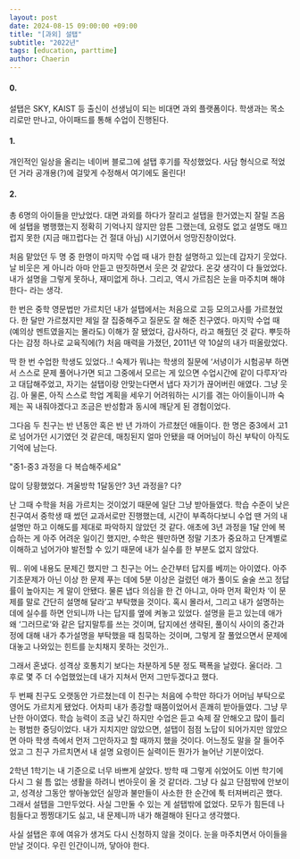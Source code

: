 ```yaml
---
layout: post
date: 2024-08-15 09:00:00 +09:00
title: "[과외] 설탭"
subtitle: "2022년"
tags: [education, parttime]
author: Chaerin
---
```


#### 0.
설탭은 SKY, KAIST 등 출신이 선생님이 되는 비대면 과외 플랫폼이다. 학생과는 목소리로만 만나고, 아이패드를 통해 수업이 진행된다.

#### 1.
개인적인 일상을 올리는 네이버 블로그에 설탭 후기를 작성했었다. 사담 형식으로 적었던 거라 공개용(?)에 걸맞게 수정해서 여기에도 올린다!

#### 2.
총 6명의 아이들을 만났었다. 대면 과외를 하다가 잘리고 설탭을 한거였는지 잘릴 즈음에 설탭을 병행했는지 정확히 기억나지 않지만 암튼 그랬는데, 요령도 없고 설명도 매끄럽지 못한 (지금 매끄럽다는 건 절대 아님) 시기였어서 엉망진창이었다.

처음 맡았던 두 명 중 한명이 마지막 수업 때 내가 한참 설명하고 있는데 갑자기 웃었다. 날 비웃은 게 아니라 아마 안듣고 딴짓하면서 웃은 것 같았다. 온갖 생각이 다 들었었다. 내가 설명을 그렇게 못하나, 재미없게 하나. 그리고, 역시 가르침은 눈을 마주치며 해야 한다- 라는 생각. 

한 번은 중학 영문법만 가르치던 내가 설탭에서는 처음으로 고등 모의고사를 가르쳤었다. 한 달만 가르쳤지만 제일 잘 집중해주고 질문도 잘 해준 친구였다. 마지막 수업 때 (예의상 멘트였을지는 몰라도) 이해가 잘 됐었다, 감사하다, 라고 해줬던 것 같다. 뿌듯하다는 감정 하나로 교육직에(?) 처음 매력을 가졌던, 2011년 약 10살의 내가 떠올랐었다.

딱 한 번 수업한 학생도 있었다..! 숙제가 뭐냐는 학생의 질문에 ‘서녕이가 시험공부 하면서 스스로 문제 풀어나가면 되고 그중에서 모르는 게 있으면 수업시간에 같이 다루자’라고 대답해주었고, 자기는 설탭이랑 안맞는다면서 냅다 자기가 끊어버린 애였다. 그냥 웃김. 아 물론, 아직 스스로 학업 계획을 세우기 어려워하는 시기를 겪는 아이들이니까 숙제는 꼭 내줘야겠다고 조금은 반성함과 동시에 깨닫게 된 경험이었다.

그다음 두 친구는 반 년동안 혹은 반 년 가까이 가르쳤던 애들이다. 한 명은 중3에서 고1로 넘어가던 시기였던 것 같은데, 매칭된지 얼마 안됐을 때 어머님이 하신 부탁이 아직도 기억에 남는다.

"중1-중3 과정을 다 복습해주세요"

많이 당황했었다. 겨울방학 1달동안? 3년 과정을? 다? 

난 그때 수학을 처음 가르치는 것이었기 때문에 일단 그냥 받아들였다. 학습 수준이 낮은 친구여서 중학생 때 썼던 교과서로만 진행했는데, 시간이 부족하다보니 수업 땐 거의 내 설명만 하고 이해도를 제대로 파악하지 않았던 것 같다. 애초에 3년 과정을 1달 안에 복습하는 게 아주 어려운 일이긴 했지만, 수학은 웬만하면 정말 기초가 중요하고 단계별로 이해하고 넘어가야 발전할 수 있기 때문에 내가 실수를 한 부분도 없지 않았다.

뭐.. 위에 내용도 문제긴 했지만 그 친구는 어느 순간부터 답지를 베끼는 아이였다. 아주 기초문제가 아닌 이상 한 문제 푸는 데에 5분 이상은 걸렸던 애가 풀이도 술술 쓰고 정답률이 높아지는 게 말이 안됐다. 물론 냅다 의심을 한 건 아니고, 아마 먼저 확인차 ‘이 문제를 말로 간단히 설명해 달라’고 부탁했을 것이다. 혹시 몰라서, 그리고 내가 설명하는 데에 실수를 하면 안되니까 나는 답지를 옆에 켜놓고 있었다. 설명을 듣고 있는데 애가 왜 ‘그러므로’와 같은 답지말투를 쓰는 것이며, 답지에선 생략된, 풀이식 사이의 중간과정에 대해 내가 추가설명을 부탁했을 때 침묵하는 것이며, 그렇게 잘 풀었으면서 문제에 대놓고 나와있는 힌트를 눈치채지 못하는 것인가.. 

그래서 혼냈다. 성격상 호통치기 보다는 차분하게 5분 정도 팩폭을 날렸다. 울더라. 그 후로 몇 주 더 수업했었는데 내가 지쳐서 먼저 그만두겠다고 했다.

두 번째 친구도 오랫동안 가르쳤는데 이 친구는 처음에 수학만 하다가 어머님 부탁으로 영어도 가르치게 됐었다. 어차피 내가 종강할 때쯤이었어서 흔쾌히 받아들였다. 그냥 무난한 아이였다. 학습 능력이 조금 낮긴 하지만 수업은 듣고 숙제 잘 안해오고 많이 틀리는 평범한 중딩이었다. 내가 지치지만 않았으면, 설탭이 점점 노답이 되어가지만 않았으면 아마 학생 측에서 먼저 그만하자고 할 때까지 했을 것이다. 어느정도 말을 잘 들어주었고 그 친구 가르치면서 내 설명 요령이든 실력이든 뭔가가 늘어난 기분이었다.

2학년 1학기는 내 기준으로 너무 바쁘게 살았다. 방학 때 그렇게 쉬었어도 이번 학기에 다시 그 쉴 틈 없는 생활을 하려니 번아웃이 올 것 같더라. 그냥 다 싫고 단점밖에 안보이고, 성격상 그동안 쌓아놓았던 실망과 불만들이 사소한 한 순간에 툭 터져버리곤 했다. 그래서 설탭을 그만두었다. 사실 그만둘 수 있는 게 설탭밖에 없었다. 모두가 힘든데 나 힘들다고 찡찡대기도 싫고, 내 문제니까 내가 해결해야 된다고 생각했다. ​

사실 설탭은 후에 여유가 생겨도 다시 신청하지 않을 것이다. 눈을 마주치면서 아이들을 만날 것이다. 우린 인간이니까, 닿아야 한다.
